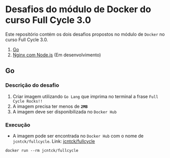 # Desafios do módulo de Docker do curso Full Cycle 3.0

Este repositório contém os dois desafios propostos no módulo de `Docker` no curso Full Cycle 3.0.
1. [Go](#go)
2. [Nginx com Node.js](#nginx-com-node.js) (Em desenvolvimento)

## Go

### Descrição do desafio

1. Criar imagem utilizando `Go Lang` que imprima no terminal a frase `Full Cycle Rocks!!`
2. A imagem precisa ter menos de **`2MB`**
3. A imagem deve ser disponibilizada no `Docker Hub`

### Execução

* A imagem pode ser encontrada no `Docker Hub` com o nome de `jcntck/fullcycle`. Link: [jcntck/fullcycle](https://hub.docker.com/repository/docker/jcntck/fullcycle/general)

```
docker run --rm jcntck/fullcycle
```


